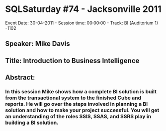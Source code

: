 # SQLSaturday #74 - Jacksonville 2011
Event Date: 30-04-2011 - Session time: 00:00:00 - Track: BI (Auditorium 1) -1102
## Speaker: Mike Davis
## Title: Introduction to Business Intelligence
## Abstract:
### In this session Mike shows how a complete BI solution is built from the transactional system to the finished Cube and reports. He will go over the steps involved in planning a BI solution and how to make your project successful. You will get an understanding of the roles SSIS, SSAS, and SSRS play in building a BI solution.
